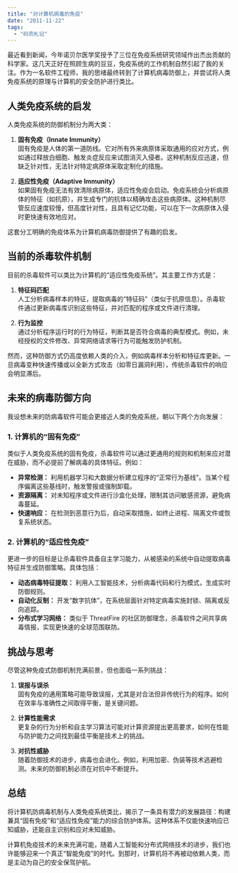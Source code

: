 ```yaml
---
title: "对计算机病毒的免疫"
date: "2011-11-22"
tags: 
  - "码农札记"
---
```



最近看到新闻，今年诺贝尔医学奖授予了三位在免疫系统研究领域作出杰出贡献的科学家。这几天正好在照顾生病的豆豆，免疫系统的工作机制自然引起了我的关注。作为一名软件工程师，我的思绪最终转到了计算机病毒防御上，并尝试将人类免疫系统的原理与计算机的安全防护进行类比。  


## 人类免疫系统的启发  

人类免疫系统的防御机制分为两大类：  

1. **固有免疫（Innate Immunity）**  
   固有免疫是人体的第一道防线。它对所有外来病原体采取通用的应对方式，例如通过释放白细胞、触发炎症反应来试图消灭入侵者。这种机制反应迅速，但缺乏针对性，无法针对特定病原体采取定制化的措施。  

2. **适应性免疫（Adaptive Immunity）**  
   如果固有免疫无法有效清除病原体，适应性免疫会启动。免疫系统会分析病原体的特征（如抗原），并生成专门的抗体以精确攻击这些病原体。这种机制尽管反应速度较慢，但高度针对性，且具有记忆功能，可以在下一次病原体入侵时更快速有效地应对。  

这套分工明确的免疫体系为计算机病毒防御提供了有趣的启发。  


## 当前的杀毒软件机制  

目前的杀毒软件可以类比为计算机的“适应性免疫系统”。其主要工作方式是：  

1. **特征码匹配**  
   人工分析病毒样本的特征，提取病毒的“特征码”（类似于抗原信息）。杀毒软件通过更新病毒库识别这些特征，并对匹配的程序或文件进行清理。  

2. **行为监控**  
   通过分析程序运行时的行为特征，判断其是否符合病毒的典型模式。例如，未经授权的文件修改、异常网络请求等行为可能触发防护机制。  

然而，这种防御方式仍高度依赖人类的介入，例如病毒样本分析和特征库更新。一旦病毒变种快速传播或以全新方式攻击（如零日漏洞利用），传统杀毒软件的响应会明显滞后。  


## 未来的病毒防御方向  

我设想未来的防病毒软件可能会更接近人类的免疫系统，朝以下两个方向发展：  

### 1. **计算机的“固有免疫”**  
   类似于人类免疫系统的固有免疫，杀毒软件可以通过更通用的规则和机制来应对潜在威胁，而不必提前了解病毒的具体特征。例如：  
   - **异常检测：** 利用机器学习和大数据分析建立程序的“正常行为基线”。当某个程序偏离这些基线时，触发警报或强制卸载。  
   - **资源隔离：** 对未知程序或文件进行沙盒化处理，限制其访问敏感资源，避免病毒蔓延。  
   - **快速响应：** 在检测到恶意行为后，自动采取措施，如终止进程、隔离文件或恢复系统状态。  

### 2. **计算机的“适应性免疫”**  
   更进一步的目标是让杀毒软件具备自主学习能力，从被感染的系统中自动提取病毒特征并生成防御策略。具体包括：  
   - **动态病毒特征提取：** 利用人工智能技术，分析病毒代码和行为模式，生成实时防御规则。  
   - **自动化反制：** 开发“数字抗体”，在系统层面针对特定病毒实施封锁、隔离或反向追踪。  
   - **分布式学习网络：** 类似于 ThreatFire 的社区防御理念，杀毒软件之间共享病毒情报，实现更快速的全球范围联防。  


## 挑战与思考  

尽管这种免疫式防御机制充满前景，但也面临一系列挑战：  

1. **误报与误杀**  
   固有免疫的通用策略可能导致误报，尤其是对合法但非传统行为的程序。如何在效率与准确性之间取得平衡，是关键问题。  

2. **计算性能需求**  
   更复杂的行为分析和自主学习算法可能对计算资源提出更高要求，如何在性能与防护能力之间找到最佳平衡是技术上的挑战。  

3. **对抗性威胁**  
   随着防御技术的进步，病毒也会进化。例如，利用加密、伪装等技术逃避检测。未来的防御机制必须在对抗中不断提升。  


## 总结  

将计算机防病毒机制与人类免疫系统类比，揭示了一条具有潜力的发展路径：构建兼具“固有免疫”和“适应性免疫”能力的综合防护体系。这种体系不仅能快速响应已知威胁，还能自主识别和应对未知威胁。  

计算机免疫技术的未来充满可能，随着人工智能和分布式网络技术的进步，我们也许能够迎来一个真正“智能免疫”的时代。到那时，计算机将不再被动依赖人类，而是主动为自己的安全保驾护航。  
